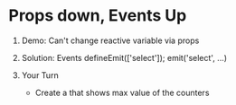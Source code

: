 # Props down, Events Up

1. Demo: Can't change reactive variable via props

2. Solution: Events
	defineEmit(['select']);
	emit('select', ...)
	
3. Your Turn
	- Create a <CounterGroup> that shows max value 
	  of the counters
	  